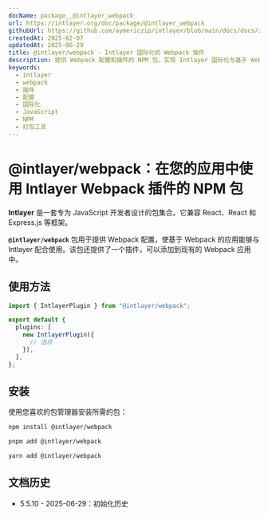 ```yaml
---
docName: package__@intlayer_webpack
url: https://intlayer.org/doc/package/@intlayer_webpack
githubUrl: https://github.com/aymericzip/intlayer/blob/main/docs/docs/zh/packages/@intlayer/webpack/index.md
createdAt: 2025-02-07
updatedAt: 2025-06-29
title: @intlayer/webpack - Intlayer 国际化的 Webpack 插件
description: 提供 Webpack 配置和插件的 NPM 包，实现 Intlayer 国际化与基于 Webpack 的应用的无缝集成。
keywords:
  - intlayer
  - webpack
  - 插件
  - 配置
  - 国际化
  - JavaScript
  - NPM
  - 打包工具
---
```


# @intlayer/webpack：在您的应用中使用 Intlayer Webpack 插件的 NPM 包

**Intlayer** 是一套专为 JavaScript 开发者设计的包集合。它兼容 React、React 和 Express.js 等框架。

**`@intlayer/webpack`** 包用于提供 Webpack 配置，使基于 Webpack 的应用能够与 Intlayer 配合使用。该包还提供了一个插件，可以添加到现有的 Webpack 应用中。

## 使用方法

```ts
import { IntlayerPlugin } from "@intlayer/webpack";

export default {
  plugins: [
    new IntlayerPlugin({
      // 选项
    }),
  ],
};
```

## 安装

使用您喜欢的包管理器安装所需的包：

```bash packageManager="npm"
npm install @intlayer/webpack
```

```bash packageManager="pnpm"
pnpm add @intlayer/webpack
```

```bash packageManager="yarn"
yarn add @intlayer/webpack
```

## 文档历史

- 5.5.10 - 2025-06-29：初始化历史
